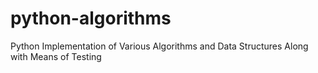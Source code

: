 # python-algorithms
Python Implementation of Various Algorithms and Data Structures Along with Means of Testing
